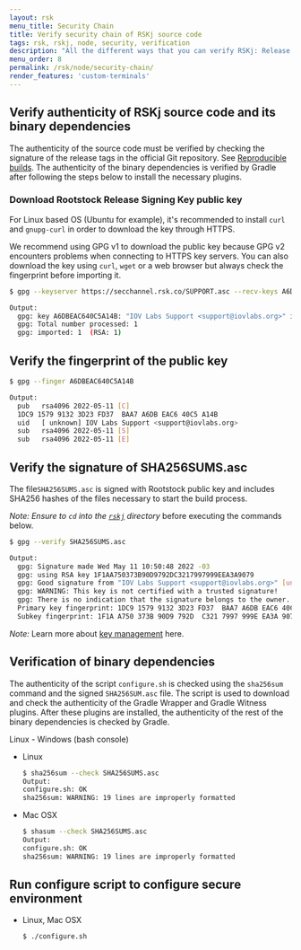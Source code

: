 ```yaml
---
layout: rsk
menu_title: Security Chain
title: Verify security chain of RSKj source code
tags: rsk, rskj, node, security, verification
description: "All the different ways that you can verify RSKj: Release signing key, fingerprint of the public key, SHA256SUMS.asc, binary dependencies, secure environment script"
menu_order: 8
permalink: /rsk/node/security-chain/
render_features: 'custom-terminals'
---
```


## Verify authenticity of RSKj source code and its binary dependencies

The authenticity of the source code must be verified by checking the signature of the release tags in the official Git repository. See [Reproducible builds](./reproducible/). The authenticity of the binary dependencies is verified by Gradle after following the steps below to install the necessary plugins.

### Download Rootstock Release Signing Key public key

For Linux based OS (Ubuntu for example), it's recommended to install `curl` and `gnupg-curl` in order to download the key through HTTPS.

We recommend using GPG v1 to download the public key because GPG v2 encounters problems when connecting to HTTPS key servers. You can also download the key using `curl`, `wget` or a web browser but always check the fingerprint before importing it.

```bash
$ gpg --keyserver https://secchannel.rsk.co/SUPPORT.asc --recv-keys A6DBEAC640C5A14B

Output:
  gpg: key A6DBEAC640C5A14B: "IOV Labs Support <support@iovlabs.org>" imported
  gpg: Total number processed: 1
  gpg: imported: 1  (RSA: 1)
```

## Verify the fingerprint of the public key

```bash
$ gpg --finger A6DBEAC640C5A14B

Output:
  pub   rsa4096 2022-05-11 [C]
  1DC9 1579 9132 3D23 FD37  BAA7 A6DB EAC6 40C5 A14B
  uid   [ unknown] IOV Labs Support <support@iovlabs.org>
  sub   rsa4096 2022-05-11 [S]
  sub   rsa4096 2022-05-11 [E]
```

## Verify the signature of SHA256SUMS.asc

The file`SHA256SUMS.asc` is signed with Rootstock public key and includes SHA256 hashes of the files necessary to start the build process. 

_Note: Ensure to `cd` into the [`rskj`](https://github.com/rsksmart/rskj) directory_ before executing the commands below.

```bash
$ gpg --verify SHA256SUMS.asc 

Output:
  gpg: Signature made Wed May 11 10:50:48 2022 -03
  gpg: using RSA key 1F1AA750373B90D9792DC3217997999EEA3A9079
  gpg: Good signature from "IOV Labs Support <support@iovlabs.org>" [unknown]
  gpg: WARNING: This key is not certified with a trusted signature!
  gpg: There is no indication that the signature belongs to the owner.
  Primary key fingerprint: 1DC9 1579 9132 3D23 FD37  BAA7 A6DB EAC6 40C5 A14B
  Subkey fingerprint: 1F1A A750 373B 90D9 792D  C321 7997 999E EA3A 9079
```

*Note:* Learn more about [key management](https://www.gnupg.org/gph/en/manual/x334.html) here.

## Verification of binary dependencies

The authenticity of the script `configure.sh` is checked using the `sha256sum` command and the signed `SHA256SUM.asc` file. The script is used to download and check the authenticity of the Gradle Wrapper and Gradle Witness plugins. After these plugins are installed, the authenticity of the rest of the binary dependencies is checked by Gradle.

Linux - Windows (bash console)

[](#top "multiple-terminals")
- Linux
  ```bash
  $ sha256sum --check SHA256SUMS.asc
  Output:
  configure.sh: OK
  sha256sum: WARNING: 19 lines are improperly formatted
  ```
- Mac OSX
  ```bash
  $ shasum --check SHA256SUMS.asc
  Output:
  configure.sh: OK
  sha256sum: WARNING: 19 lines are improperly formatted
  ```

## Run configure script to configure secure environment

[](#top "multiple-terminals")
- Linux, Mac OSX
  ```bash
  $ ./configure.sh
  ```
